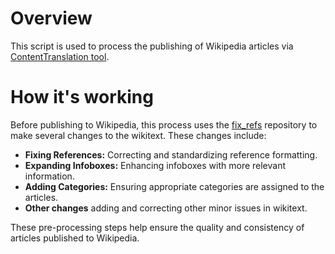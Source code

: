
# Overview
This script is used to process the publishing of Wikipedia articles via [ContentTranslation tool](https://github.com/mdwikicx/cx-1).

# How it's working
Before publishing to Wikipedia, this process uses the [fix_refs](https://github.com/Mdwiki-TD/fix_refs) repository to make several changes to the wikitext. These changes include:

* **Fixing References:** Correcting and standardizing reference formatting.
* **Expanding Infoboxes:** Enhancing infoboxes with more relevant information.
* **Adding Categories:** Ensuring appropriate categories are assigned to the articles.
* **Other changes** adding and correcting other minor issues in wikitext.

These pre-processing steps help ensure the quality and consistency of articles published to Wikipedia.
